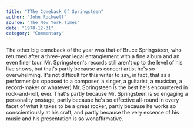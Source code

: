 ```yaml
---
title: "TThe Comeback Of Springsteen"
author: "John Rockwell"
source: "The New York Times"
date: "1978-12-31"
category: "Commentary"
---
```


The other big comeback of the year was that of Bruce Springsteen, who returned after a three-year legal entanglement with a fine album and an even finer tour. Mr. Springsteen's records still aren't up to the level of his live shows, but that's partly because as concert artist he's so overwhelming. It's not difficult for this writer to say, in fact, that as a performer (as opposed to a composer, a singer, a guitarist, a musician, a record-maker or whatever) Mr. Springsteen is the best he's encountered in rock-and-roll, ever. That's partly because Mr. Springsteen is so engaging a personality onstage, partly because he's so effective all-round in every facet of what it takes to be a great rocker, partly because he works so conscientiously at his craft, and partly because the very essence of his music and his presentation is so wonaffirmative.

